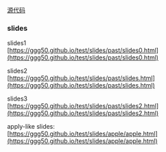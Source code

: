 
[源代码](https://github.com/ggg50/test)  

### slides 
slides1  
[https://ggg50.github.io/test/slides/past/slides0.html](https://ggg50.github.io/test/slides/past/slides0.html)  

slides2  
[https://ggg50.github.io/test/slides/past/slides.html](https://ggg50.github.io/test/slides/past/slides.html)  

slides3  
[https://ggg50.github.io/test/slides/past/slides2.html](https://ggg50.github.io/test/slides/past/slides2.html)  

apply-like slides:  
[https://ggg50.github.io/test/slides/apple/apple.html](https://ggg50.github.io/test/slides/apple/apple.html)

